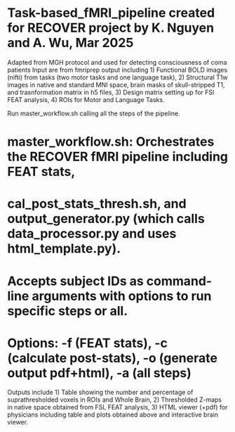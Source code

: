 # Task-based_fMRI_pipeline created for RECOVER project by K. Nguyen and A. Wu, Mar 2025
Adapted from MGH protocol and used for detecting consciousness of coma patients
Input are from fmriprep output including 1) Functional BOLD images (nifti) from tasks (two motor tasks and one language task), 
2) Structural T1w images in native and standard MNI space, brain masks of skull-stripped T1, and trasnformation matrix in h5 files, 
3) Design matrix setting up for FSl FEAT analysis,
4) ROIs for Motor and Language Tasks.

Run master_workflow.sh calling all the steps of the pipeline. 
# master_workflow.sh: Orchestrates the RECOVER fMRI pipeline including FEAT stats,
# cal_post_stats_thresh.sh, and output_generator.py (which calls data_processor.py and uses html_template.py).
# Accepts subject IDs as command-line arguments with options to run specific steps or all.
# Options: -f (FEAT stats), -c (calculate post-stats), -o (generate output pdf+html), -a (all steps)

Outputs include 1) Table showing the number and percentage of suprathresholded voxels in ROIs and Whole Brain,
2) Thresholded Z-maps in native space obtained from FSL FEAT analysis, 
3) HTML viewer (+pdf) for physicians including table and plots obtained above and interactive brain viewer. 
